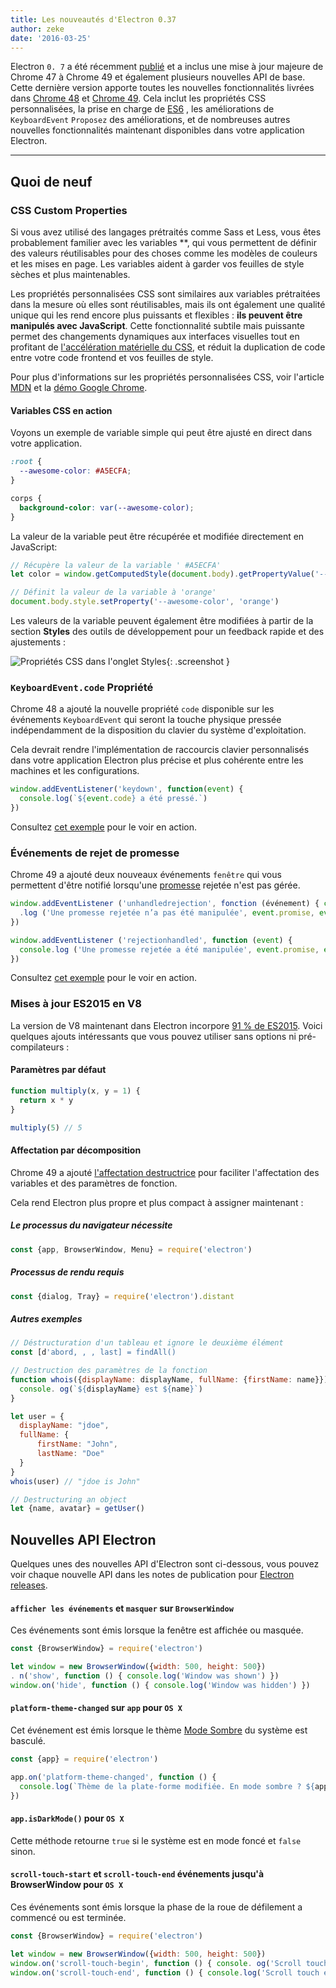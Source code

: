```yaml
---
title: Les nouveautés d'Electron 0.37
author: zeke
date: '2016-03-25'
---
```


Electron `0. 7` a été récemment [publié](https://github.com/electron/electron/releases) et a inclus une mise à jour majeure de Chrome 47 à Chrome 49 et également plusieurs nouvelles API de base. Cette dernière version apporte toutes les nouvelles fonctionnalités livrées dans [Chrome 48](http://blog.chromium.org/2015/12/chrome-48-beta-present-to-cast-devices_91.html) et [Chrome 49](http://blog.chromium.org/2016/02/chrome-49-beta-css-custom-properties.html). Cela inclut les propriétés CSS personnalisées, la prise en charge de [ES6](http://www.ecma-international.org/ecma-262/6.0/) , les améliorations de `KeyboardEvent` `Proposez` des améliorations, et de nombreuses autres nouvelles fonctionnalités maintenant disponibles dans votre application Electron.

---

## Quoi de neuf

### CSS Custom Properties

Si vous avez utilisé des langages prétraités comme Sass et Less, vous êtes probablement familier avec les variables **, qui vous permettent de définir des valeurs réutilisables pour des choses comme les modèles de couleurs et les mises en page. Les variables aident à garder vos feuilles de style sèches et plus maintenables.

Les propriétés personnalisées CSS sont similaires aux variables prétraitées dans la mesure où elles sont réutilisables, mais ils ont également une qualité unique qui les rend encore plus puissants et flexibles : **ils peuvent être manipulés avec JavaScript**. Cette fonctionnalité subtile mais puissante permet des changements dynamiques aux interfaces visuelles tout en profitant de [l'accélération matérielle du CSS](https://developer.mozilla.org/en-US/Apps/Fundamentals/Performance/Performance_fundamentals#Use_CSS_animations_and_transitions), et réduit la duplication de code entre votre code frontend et vos feuilles de style.

Pour plus d'informations sur les propriétés personnalisées CSS, voir l'article [MDN](https://developer.mozilla.org/en-US/docs/Web/CSS/Using_CSS_variables) et la [démo Google Chrome](https://googlechrome.github.io/samples/css-custom-properties/).

#### Variables CSS en action

Voyons un exemple de variable simple qui peut être ajusté en direct dans votre application.

```css
:root {
  --awesome-color: #A5ECFA;
}

corps {
  background-color: var(--awesome-color);
}
```

La valeur de la variable peut être récupérée et modifiée directement en JavaScript:

```js
// Récupère la valeur de la variable ' #A5ECFA'
let color = window.getComputedStyle(document.body).getPropertyValue('--awesome-color')

// Définit la valeur de la variable à 'orange'
document.body.style.setProperty('--awesome-color', 'orange')
```

Les valeurs de la variable peuvent également être modifiées à partir de la section **Styles** des outils de développement pour un feedback rapide et des ajustements :

![Propriétés CSS dans l'onglet Styles](https://cloud.githubusercontent.com/assets/671378/13991612/1d10eb9c-f0d6-11e5-877b-c4dbc59f1209.gif){: .screenshot }

### `KeyboardEvent.code` Propriété

Chrome 48 a ajouté la nouvelle propriété `code` disponible sur les événements `KeyboardEvent` qui seront la touche physique pressée indépendamment de la disposition du clavier du système d'exploitation.

Cela devrait rendre l'implémentation de raccourcis clavier personnalisés dans votre application Electron plus précise et plus cohérente entre les machines et les configurations.

```js
window.addEventListener('keydown', function(event) {
  console.log(`${event.code} a été pressé.`)
})
```

Consultez [cet exemple](https://googlechrome.github.io/samples/keyboardevent-code-attribute/) pour le voir en action.

### Événements de rejet de promesse

Chrome 49 a ajouté deux nouveaux événements `fenêtre` </code> qui vous permettent d'être notifié lorsqu'une [promesse](https://developer.mozilla.org/en-US/docs/Web/JavaScript/Reference/Global_Objects/Promise) rejetée n'est pas gérée.

```js
window.addEventListener ('unhandledrejection', fonction (événement) { console
  .log ('Une promesse rejetée n’a pas été manipulée', event.promise, event.reason)
})

window.addEventListener ('rejectionhandled', function (event) {
  console.log ('Une promesse rejetée a été manipulée', event.promise, event.reason)
})
```

Consultez [cet exemple](https://googlechrome.github.io/samples/promise-rejection-events/index.html) pour le voir en action.

### Mises à jour ES2015 en V8

La version de V8 maintenant dans Electron incorpore [91 % de ES2015](https://kangax.github.io/compat-table/es6/#chrome49). Voici quelques ajouts intéressants que vous pouvez utiliser sans options ni pré-compilateurs :

#### Paramètres par défaut

```js
function multiply(x, y = 1) {
  return x * y
}

multiply(5) // 5
```

#### Affectation par décomposition

Chrome 49 a ajouté [l'affectation destructrice](https://developer.mozilla.org/en-US/docs/Web/JavaScript/Reference/Operators/Destructuring_assignment) pour faciliter l'affectation des variables et des paramètres de fonction.

Cela rend Electron plus propre et plus compact à assigner maintenant :

##### Le processus du navigateur nécessite

```js
const {app, BrowserWindow, Menu} = require('electron')
```

##### Processus de rendu requis

```js
const {dialog, Tray} = require('electron').distant
```

##### Autres exemples

```js
// Déstructuration d'un tableau et ignore le deuxième élément
const [d'abord, , , last] = findAll()

// Destruction des paramètres de la fonction
function whois({displayName: displayName, fullName: {firstName: name}}){
  console. og(`${displayName} est ${name}`)
}

let user = {
  displayName: "jdoe",
  fullName: {
      firstName: "John",
      lastName: "Doe"
  }
}
whois(user) // "jdoe is John"

// Destructuring an object
let {name, avatar} = getUser()
```

## Nouvelles API Electron

Quelques unes des nouvelles API d'Electron sont ci-dessous, vous pouvez voir chaque nouvelle API dans les notes de publication pour [Electron releases](https://github.com/electron/electron/releases).

#### `afficher les événements` et `masquer` sur `BrowserWindow`

Ces événements sont émis lorsque la fenêtre est affichée ou masquée.

```js
const {BrowserWindow} = require('electron')

let window = new BrowserWindow({width: 500, height: 500})
. n('show', function () { console.log('Window was shown') })
window.on('hide', function () { console.log('Window was hidden') })
```

#### `platform-theme-changed` sur `app` pour `OS X`

Cet événement est émis lorsque le thème [Mode Sombre](https://discussions.apple.com/thread/6661740) du système est basculé.

```js
const {app} = require('electron')

app.on('platform-theme-changed', function () {
  console.log(`Thème de la plate-forme modifiée. En mode sombre ? ${app.isDarkMode()}`)
})
```

#### `app.isDarkMode()` pour `OS X`

Cette méthode retourne `true` si le système est en mode foncé et `false` sinon.

#### `scroll-touch-start` et `scroll-touch-end` événements jusqu'à BrowserWindow pour `OS X`

Ces événements sont émis lorsque la phase de la roue de défilement a commencé ou est terminée.

```js
const {BrowserWindow} = require('electron')

let window = new BrowserWindow({width: 500, height: 500})
window.on('scroll-touch-begin', function () { console. og('Scroll touch started') })
window.on('scroll-touch-end', function () { console.log('Scroll touch ended') })
```

